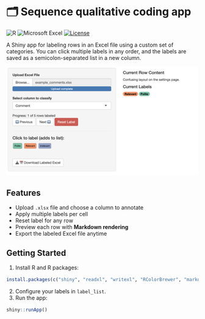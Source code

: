 # 🗂️ Sequence qualitative coding app

![R](https://img.shields.io/badge/r-%23276DC3.svg?style=for-the-badge&logo=r&logoColor=white)
![Microsoft Excel](https://img.shields.io/badge/Microsoft_Excel-217346?style=for-the-badge&logo=microsoft-excel&logoColor=white)
[![License](https://img.shields.io/github/license/Ileriayo/markdown-badges?style=for-the-badge)](./LICENSE)

A Shiny app for labeling rows in an Excel file using a custom set of categories. You can click multiple labels in any order, and the labels are saved as a semicolon-separated list in a new column.

![Screenshot](screenshot.png)

## Features
- Upload `.xlsx` file and choose a column to annotate
- Apply multiple labels per cell
- Reset label for any row
- Preview each row with **Markdown rendering**
- Export the labeled Excel file anytime

## Getting Started

1. Install R and R packages:
```r
install.packages(c("shiny", "readxl", "writexl", "RColorBrewer", "markdown"))
```
2. Configure your labels in `label_list`.
3. Run the app:
```r
shiny::runApp()
```
